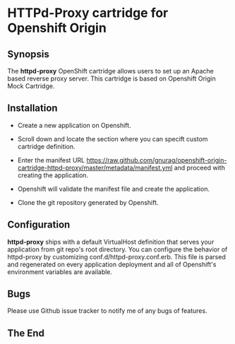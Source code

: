 HTTPd-Proxy cartridge for Openshift Origin
==========================================

Synopsis
--------

The **httpd-proxy** OpenShift cartridge allows users to set up an Apache based
reverse proxy server. This cartridge is based on Openshift Origin Mock
Cartridge.

Installation
------------

* Create a new application on Openshift.

* Scroll down and locate the section where you can specift custom
  cartridge definition.

* Enter the manifest URL
  https://raw.github.com/gnurag/openshift-origin-cartridge-httpd-proxy/master/metadata/manifest.yml
  and proceed with creating the application.

* Openshift will validate the manifest file and create the
  application.

* Clone the git repository generated by Openshift.

Configuration
-------------

**httpd-proxy** ships with a default VirtualHost definition that
serves your application from git repo's root directory. You can
configure the behavior of httpd-proxy by customizing
conf.d/httpd-proxy.conf.erb. This file is parsed and regenerated on
every application deployment and all of Openshift's environment
variables are available.

Bugs
----

Please use Github issue tracker to notify me of any bugs of features.

The End
-------